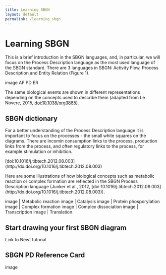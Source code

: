 ```yaml
---
title: Learning SBGN
layout: default
permalink: /learning_sbgn
---
```


# Learning SBGN

<p>This is a brief introduction in the SBGN languages, and, in particular, we will focus on the Process Description language as the most used language of the SBGN standard. There are 3 languages in SBGN: Activity Flow, Process Description and Entity Relation (Figure 1).</p>

<p>image AF PD ER</p>

The same biological events are shown in different representations depending on the concepts used to describe them (adapted from Le Novere, 2015, [doi:10.1038/nrg3885](https://dx.doi.org/10.1038/nrg3885)).

## SBGN dictionary

<p>For a better understanding of the Process Description language it is important to focus on the processes - the small white squares on the diagrams. There are incomin consumption links to the process, production links from the process, and often regulatory links to the process, for example stimulation or inhibition.</p>
[doi:10.1016/j.tibtech.2012.08.003](http://dx.doi.org/10.1016/j.tibtech.2012.08.003)
<p>Here are some illustrations of how biological concepts such as metabolic reaction or complex formation are reflected in the SBGN Process Description language (Junker et al., 2012, [doi:10.1016/j.tibtech.2012.08.003](http://dx.doi.org/10.1016/j.tibtech.2012.08.003)).</p>

image | Metabolic reaction
image | Catalysis
image | Protein phosporylation
image | Complex formation
image | Complex dissociation
image | Transcription
image | Translation

## Start drawing your first SBGN diagram

Link to Newt tutorial

## SBGN PD Reference Card

image
